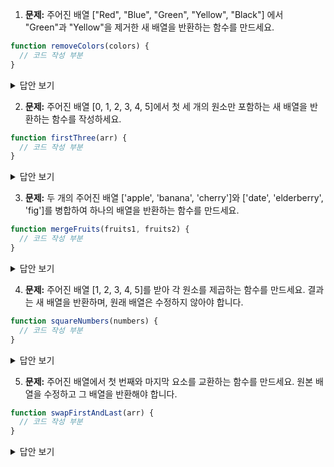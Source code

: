 1. **문제:** 주어진 배열 ["Red", "Blue", "Green", "Yellow", "Black"] 에서 "Green"과 "Yellow"을 제거한 새 배열을 반환하는 함수를 만드세요.

```javascript
function removeColors(colors) {
  // 코드 작성 부분
}
```

<details>
<summary>답안 보기</summary>

```javascript
function removeColors(colors) {
  const index = colors.indexOf("Green");
  if (index > -1) {
    colors.splice(index, 2);
  }
  return colors;
}
```

</details>

2. **문제:** 주어진 배열 [0, 1, 2, 3, 4, 5]에서 첫 세 개의 원소만 포함하는 새 배열을 반환하는 함수를 작성하세요.

```javascript
function firstThree(arr) {
  // 코드 작성 부분
}
```

<details>
<summary>답안 보기</summary>

```javascript
function firstThree(arr) {
  return arr.slice(0, 3);
}
```

</details>

3. **문제:** 두 개의 주어진 배열 ['apple', 'banana', 'cherry']와 ['date', 'elderberry', 'fig']를 병합하여 하나의 배열을 반환하는 함수를 만드세요.

```javascript
function mergeFruits(fruits1, fruits2) {
  // 코드 작성 부분
}
```

<details>
<summary>답안 보기</summary>

```javascript
function mergeFruits(fruits1, fruits2) {
  return fruits1.concat(fruits2);
}
```

</details>

4. **문제:** 주어진 배열 [1, 2, 3, 4, 5]를 받아 각 원소를 제곱하는 함수를 만드세요. 결과는 새 배열을 반환하며, 원래 배열은 수정하지 않아야 합니다.

```javascript
function squareNumbers(numbers) {
  // 코드 작성 부분
}
```

<details>
<summary>답안 보기</summary>

```javascript
function squareNumbers(numbers) {
  let newArray = [];
  numbers.forEach((num) => {
    newArray.push(num * num);
  });
  return newArray;
}
```

</details>

5. **문제:** 주어진 배열에서 첫 번째와 마지막 요소를 교환하는 함수를 만드세요. 원본 배열을 수정하고 그 배열을 반환해야 합니다.

```javascript
function swapFirstAndLast(arr) {
  // 코드 작성 부분
}
```

<details>
<summary>답안 보기</summary>

```javascript
function swapFirstAndLast(arr) {
  [arr[0], arr[arr.length - 1]] = [
    arr[arr.length - 1],
    arr[0],
  ];
  return arr;
}
```

</details>
